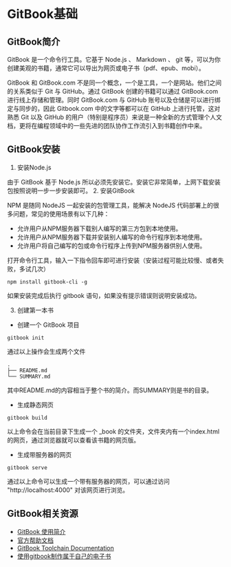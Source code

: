 # GitBook基础
## GitBook简介
GitBook 是一个命令行工具。它基于 Node.js 、 Markdown 、 git 等，可以为你创建美观的书籍，通常它可以导出为网页或电子书（pdf、epub、mobi）。

GitBook 和 GitBook.com 不是同一个概念，一个是工具，一个是网站。他们之间的关系类似于 Git 与 GitHub。通过 GitBook 创建的书籍可以通过 GitBook.com 进行线上存储和管理。同时 GitBook.com 与 GitHub 账号以及仓储是可以进行绑定与同步的，因此 Gitbook.com 中的文字等都可以在 GitHub 上进行托管，这对熟悉 Git 以及 GitHub 的用户（特别是程序员）来说是一种全新的方式管理个人文档，更将在编程领域中的一些先进的团队协作工作流引入到书籍创作中来。

## GitBook安装
1. 安装Node.js

 由于 GitBook 基于 Node.js 所以必须先安装它。安装它非常简单，上网下载安装包按照说明一步一步安装即可。
2. 安装GitBook

 NPM 是随同 NodeJS 一起安装的包管理工具，能解决 NodeJS 代码部署上的很多问题，常见的使用场景有以下几种：
 * 允许用户从NPM服务器下载别人编写的第三方包到本地使用。
 * 允许用户从NPM服务器下载并安装别人编写的命令行程序到本地使用。
 * 允许用户将自己编写的包或命令行程序上传到NPM服务器供别人使用。

 打开命令行工具，输入一下指令回车即可进行安装（安装过程可能比较慢、或者失败，多试几次）
 ```
 npm install gitbook-cli -g
 ```
 如果安装完成后执行 gitbook 语句，如果没有提示错误则说明安装成功。

3. 创建第一本书

 * 创建一个 GitBook 项目
```
gitbook init
```
通过以上操作会生成两个文件
```
.
├── README.md
└── SUMMARY.md
```
其中README.md的内容相当于整个书的简介。而SUMMARY则是书的目录。

 * 生成静态网页
 ```
 gitbook build
 ```
  以上命令会在当前目录下生成一个 \_book 的文件夹，文件夹内有一个index.html的网页，通过浏览器就可以查看该书籍的网页版。

 * 生成带服务器的网页
 ```
 gitbook serve
 ```
  通过以上命令可以生成一个带有服务器的网页，可以通过访问 "http://localhost:4000" 对该网页进行浏览。

## GitBook相关资源
* [GitBook 使用简介](https://github.com/zhangjikai/gitbook-use)
* [官方帮助文档](https://help.gitbook.com/)
* [GitBook Toolchain Documentation](https://toolchain.gitbook.com/)
* [使用gitbook制作属于自己的电子书](https://www.zybuluo.com/yangfch3/note/158290)

